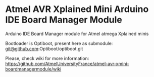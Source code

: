 # Atmel AVR Xplained Mini Arduino IDE Board Manager Module

Arduino IDE Board Manager module for Atmel atmega Xplained minis

Bootloader is Optiboot, present here as submodule: git@github.com:Optiboot/optiboot.git

Please, check wiki for more information: https://github.com/AtmelUniversityFrance/atmel-avr-xmini-boardmanagermodule/wiki
